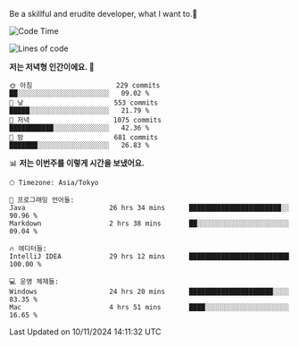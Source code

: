 Be a skillful and erudite developer, what I want to.👶

<!--START_SECTION:waka-->
![Code Time](http://img.shields.io/badge/Code%20Time-1%2C390%20hrs%2021%20mins-blue)

![Lines of code](https://img.shields.io/badge/%EC%A0%80%EB%8A%94%20%EC%97%AC%ED%83%9C%EA%B9%8C%EC%A7%80%20-883.3%20thousand%20%EC%A4%84%EC%9D%98%20%EC%BD%94%EB%93%9C%EB%A5%BC%20%EC%9E%91%EC%84%B1%ED%96%88%EC%96%B4%EC%9A%94.-blue)

**저는 저녁형 인간이에요. 🦉** 

```text
🌞 아침                     229 commits         ██░░░░░░░░░░░░░░░░░░░░░░░   09.02 % 
🌆 낮　                     553 commits         █████░░░░░░░░░░░░░░░░░░░░   21.79 % 
🌃 저녁                     1075 commits        ███████████░░░░░░░░░░░░░░   42.36 % 
🌙 밤　                     681 commits         ███████░░░░░░░░░░░░░░░░░░   26.83 % 
```


📊 **저는 이번주를 이렇게 시간을 보냈어요.** 

```text
🕑︎ Timezone: Asia/Tokyo

💬 프로그래밍 언어들: 
Java                     26 hrs 34 mins      ███████████████████████░░   90.96 % 
Markdown                 2 hrs 38 mins       ██░░░░░░░░░░░░░░░░░░░░░░░   09.04 % 

🔥 에디터들: 
IntelliJ IDEA            29 hrs 12 mins      █████████████████████████   100.00 % 

💻 운영 체제들: 
Windows                  24 hrs 20 mins      █████████████████████░░░░   83.35 % 
Mac                      4 hrs 51 mins       ████░░░░░░░░░░░░░░░░░░░░░   16.65 % 
```


 Last Updated on 10/11/2024 14:11:32 UTC
<!--END_SECTION:waka-->
